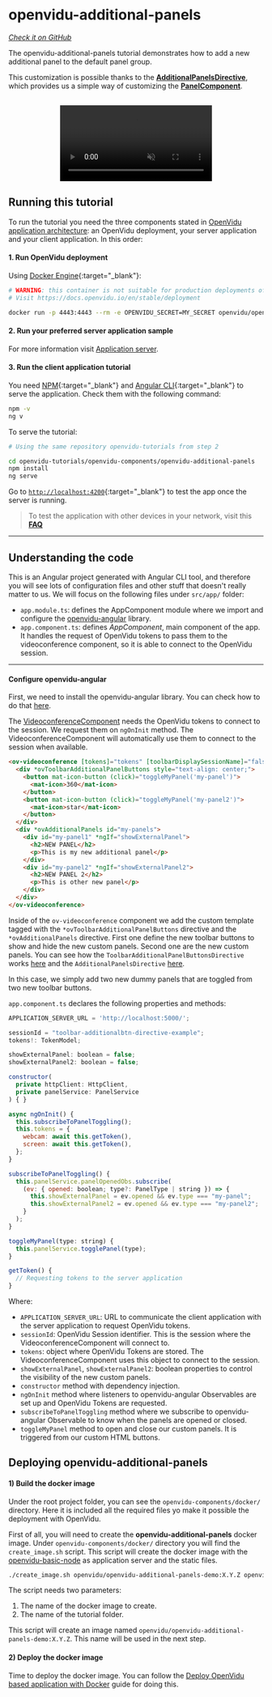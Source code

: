 # openvidu-additional-panels

<a href="https://github.com/OpenVidu/openvidu-tutorials/tree/master/openvidu-components/openvidu-additional-panels" target="_blank"><i class="icon ion-social-github"> Check it on GitHub</i></a>

The openvidu-additional-panels tutorial demonstrates how to add a new additional panel to the default panel group.

This customization is possible thanks to the [**AdditionalPanelsDirective**](api/openvidu-angular/directives/AdditionalPanelsDirective.html), which provides us a simple way of customizing the [**PanelComponent**](api/openvidu-angular/components/PanelComponent.html).

<p align="center" style="margin-top: 30px">
  <video class="img-responsive" style="max-width: 80%" src="video/components/additional-panels.mp4" muted async loop autoplay playsinline>
  </video>
</p>

## Running this tutorial


To run the tutorial you need the three components stated in [OpenVidu application architecture](developing-your-video-app/#openvidu-application-architecture): an OpenVidu deployment, your server application and your client application. In this order:

#### 1. Run OpenVidu deployment

Using [Docker Engine](https://docs.docker.com/engine/){:target="_blank"}:

```bash
# WARNING: this container is not suitable for production deployments of OpenVidu
# Visit https://docs.openvidu.io/en/stable/deployment

docker run -p 4443:4443 --rm -e OPENVIDU_SECRET=MY_SECRET openvidu/openvidu-dev:2.26.0
```

#### 2. Run your preferred server application sample

For more information visit [Application server](application-server/).

<div id="application-server-wrapper"></div>
<script src="js/load-common-template.js" data-pathToFile="server-application-samples.html" data-elementId="application-server-wrapper" data-runAnchorScript="false" data-useCurrentVersion="true"></script>

#### 3. Run the client application tutorial

You need [NPM](https://docs.npmjs.com/downloading-and-installing-node-js-and-npm){:target="_blank"} and [Angular CLI](https://angular.io/cli){:target="_blank"} to serve the application. Check them with the following command:

```bash
npm -v
ng v
```

To serve the tutorial:

```bash
# Using the same repository openvidu-tutorials from step 2

cd openvidu-tutorials/openvidu-components/openvidu-additional-panels
npm install
ng serve
```

Go to [`http://localhost:4200`](http://localhost:4200){:target="_blank"} to test the app once the server is running.

> To test the application with other devices in your network, visit this **[FAQ](troubleshooting/#3-test-applications-in-my-network-with-multiple-devices)**

---

## Understanding the code

This is an Angular project generated with Angular CLI tool, and therefore you will see lots of configuration files and other stuff that doesn't really matter to us. We will focus on the following files under `src/app/` folder:

- `app.module.ts`: defines the AppComponent module where we import and configure the [openvidu-angular](api/openvidu-angular/) library.
- `app.component.ts`: defines *AppComponent*, main component of the app. It handles the request of OpenVidu tokens to pass them to the videoconference component, so it is able to connect to the OpenVidu session.

---

#### Configure openvidu-angular

First, we need to install the openvidu-angular library. You can check how to do that [here](api/openvidu-angular/).

The [VideoconferenceComponent](api/openvidu-angular/components/VideoconferenceComponent.html) needs the OpenVidu tokens to connect to the session. We request them on `ngOnInit` method. The VideoconferenceComponent will automatically use them to connect to the session when available.

```html
<ov-videoconference [tokens]="tokens" [toolbarDisplaySessionName]="false">
  <div *ovToolbarAdditionalPanelButtons style="text-align: center;">
    <button mat-icon-button (click)="toggleMyPanel('my-panel')">
      <mat-icon>360</mat-icon>
    </button>
    <button mat-icon-button (click)="toggleMyPanel('my-panel2')">
      <mat-icon>star</mat-icon>
    </button>
  </div>
  <div *ovAdditionalPanels id="my-panels">
    <div id="my-panel1" *ngIf="showExternalPanel">
      <h2>NEW PANEL</h2>
      <p>This is my new additional panel</p>
    </div>
    <div id="my-panel2" *ngIf="showExternalPanel2">
      <h2>NEW PANEL 2</h2>
      <p>This is other new panel</p>
    </div>
  </div>
</ov-videoconference>
```

Inside of the `ov-videoconference` component we add the custom template tagged with the `*ovToolbarAdditionalPanelButtons` directive and the `*ovAdditionalPanels` directive. First one define the new toolbar buttons to show and hide the new custom panels. Second one are the new custom panels. You can see how the `ToolbarAdditionalPanelButtonsDirective` works [here](api/openvidu-angular/directives/ToolbarAdditionalPanelButtonsDirective.html) and the `AdditionalPanelsDirective` [here](api/openvidu-angular/directives/AdditionalPanelsDirective.html).

In this case, we simply add two new dummy panels that are toggled from two new toolbar buttons.

`app.component.ts` declares the following properties and methods:

```javascript
APPLICATION_SERVER_URL = 'http://localhost:5000/';

sessionId = "toolbar-additionalbtn-directive-example";
tokens!: TokenModel;

showExternalPanel: boolean = false;
showExternalPanel2: boolean = false;

constructor(
  private httpClient: HttpClient,
  private panelService: PanelService
) { }

async ngOnInit() {
  this.subscribeToPanelToggling();
  this.tokens = {
    webcam: await this.getToken(),
    screen: await this.getToken(),
  };
}

subscribeToPanelToggling() {
  this.panelService.panelOpenedObs.subscribe(
    (ev: { opened: boolean; type?: PanelType | string }) => {
      this.showExternalPanel = ev.opened && ev.type === "my-panel";
      this.showExternalPanel2 = ev.opened && ev.type === "my-panel2";
    }
  );
}

toggleMyPanel(type: string) {
  this.panelService.togglePanel(type);
}

getToken() {
  // Requesting tokens to the server application
}
```

Where:

- `APPLICATION_SERVER_URL`: URL to communicate the client application with the server application to request OpenVidu tokens.
- `sessionId`: OpenVidu Session identifier. This is the session where the VideoconferenceComponent will connect to.
- `tokens`: object where OpenVidu Tokens are stored. The VideoconferenceComponent uses this object to connect to the session.
- `showExternalPanel`, `showExternalPanel2`: boolean properties to control the visibility of the new custom panels.
- `constructor` method with dependency injection.
- `ngOnInit` method where listeners to openvidu-angular Observables are set up and OpenVidu Tokens are requested.
- `subscribeToPanelToggling` method where we subscribe to openvidu-angular Observable to know when the panels are opened or closed.
- `toggleMyPanel` method to open and close our custom panels. It is triggered from our custom HTML buttons.

## Deploying openvidu-additional-panels

#### 1) Build the docker image

Under the root project folder, you can see the `openvidu-components/docker/` directory. Here it is included all the required files yo make it possible the deployment with OpenVidu.

First of all, you will need to create the **openvidu-additional-panels** docker image. Under `openvidu-components/docker/` directory you will find the `create_image.sh` script. This script will create the docker image with the [openvidu-basic-node](application-server/openvidu-basic-node/) as application server and the static files.

```bash
./create_image.sh openvidu/openvidu-additional-panels-demo:X.Y.Z openvidu-additional-panels
```

The script needs two parameters:

1. The name of the docker image to create.
2. The name of the tutorial folder.

This script will create an image named `openvidu/openvidu-additional-panels-demo:X.Y.Z`. This name will be used in the next step.

#### 2) Deploy the docker image

Time to deploy the docker image. You can follow the [Deploy OpenVidu based application with Docker](/deployment/deploying-openvidu-apps/#with-docker) guide for doing this.

